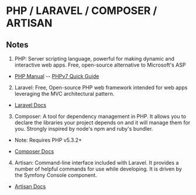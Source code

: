 # PHP / LARAVEL / COMPOSER / ARTISAN

## Notes

1) PHP: Server scripting language, powerful for making dynamic and interactive web apps. Free, open-source alternative to Microsoft's ASP

* [PHP Manual](https://www.php.net/manual/en/)
-- [PHPv7 Quick Guide](https://www.tutorialspoint.com/php7/php7_quick_guide.htm)

2) Laravel: Free, Open-source PHP web framework intended for web apps leveraging the MVC architectural pattern.

* [Laravel Docs](https://laravel.com/docs/5.8)

3) Composer: A tool for dependency management in PHP. It allows you to declare the libraries your project depends on and it will manage them for you. Strongly inspired by node's npm and ruby's bundler.

* Note: Requires PHP v5.3.2+

* [Composer Docs](https://getcomposer.org/doc/01-basic-usage.md)

4) Artisan: Command-line interface included with Laravel. It provides a number of helpful commands for use while developing. It is driven by the Symfony Console component.

* [Artisan Docs](https://laravel.com/docs/5.0/artisan)
